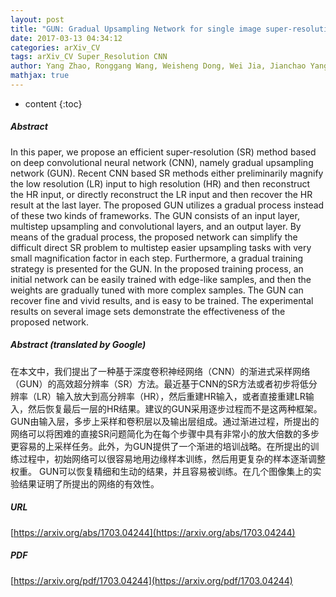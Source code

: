 ```yaml
---
layout: post
title: "GUN: Gradual Upsampling Network for single image super-resolution"
date: 2017-03-13 04:34:12
categories: arXiv_CV
tags: arXiv_CV Super_Resolution CNN
author: Yang Zhao, Ronggang Wang, Weisheng Dong, Wei Jia, Jianchao Yang, Xiaoping Liu, Wen Gao
mathjax: true
---
```


* content
{:toc}

##### Abstract
In this paper, we propose an efficient super-resolution (SR) method based on deep convolutional neural network (CNN), namely gradual upsampling network (GUN). Recent CNN based SR methods either preliminarily magnify the low resolution (LR) input to high resolution (HR) and then reconstruct the HR input, or directly reconstruct the LR input and then recover the HR result at the last layer. The proposed GUN utilizes a gradual process instead of these two kinds of frameworks. The GUN consists of an input layer, multistep upsampling and convolutional layers, and an output layer. By means of the gradual process, the proposed network can simplify the difficult direct SR problem to multistep easier upsampling tasks with very small magnification factor in each step. Furthermore, a gradual training strategy is presented for the GUN. In the proposed training process, an initial network can be easily trained with edge-like samples, and then the weights are gradually tuned with more complex samples. The GUN can recover fine and vivid results, and is easy to be trained. The experimental results on several image sets demonstrate the effectiveness of the proposed network.

##### Abstract (translated by Google)
在本文中，我们提出了一种基于深度卷积神经网络（CNN）的渐进式采样网络（GUN）的高效超分辨率（SR）方法。最近基于CNN的SR方法或者初步将低分辨率（LR）输入放大到高分辨率（HR），然后重建HR输入，或者直接重建LR输入，然后恢复最后一层的HR结果。建议的GUN采用逐步过程而不是这两种框架。 GUN由输入层，多步上采样和卷积层以及输出层组成。通过渐进过程，所提出的网络可以将困难的直接SR问题简化为在每个步骤中具有非常小的放大倍数的多步更容易的上采样任务。此外，为GUN提供了一个渐进的培训战略。在所提出的训练过程中，初始网络可以很容易地用边缘样本训练，然后用更复杂的样本逐渐调整权重。 GUN可以恢复精细和生动的结果，并且容易被训练。在几个图像集上的实验结果证明了所提出的网络的有效性。

##### URL
[https://arxiv.org/abs/1703.04244](https://arxiv.org/abs/1703.04244)

##### PDF
[https://arxiv.org/pdf/1703.04244](https://arxiv.org/pdf/1703.04244)

